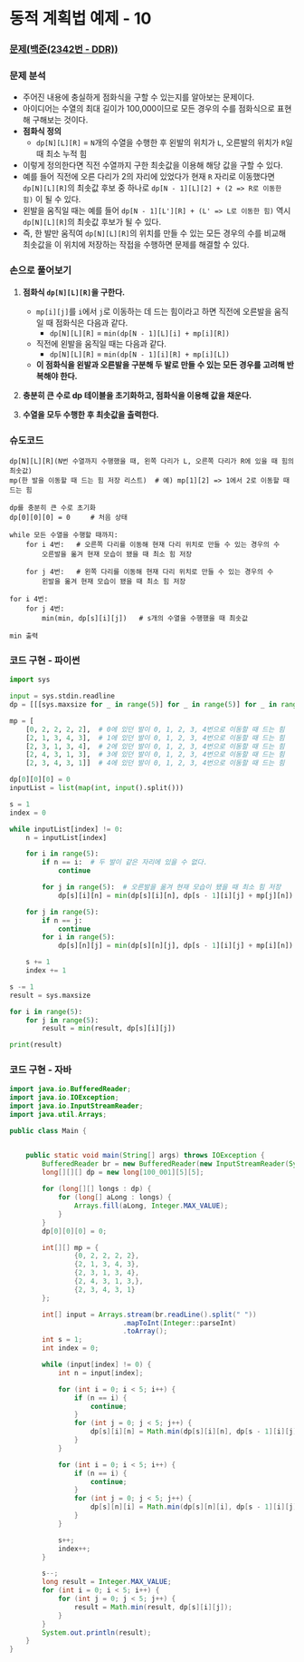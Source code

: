 # 동적 계획법 예제 - 10

### [문제(백준(2342번 - DDR))](https://www.acmicpc.net/problem/2342)

### 문제 분석
- 주어진 내용에 충실하게 점화식을 구할 수 있는지를 알아보는 문제이다.
- 아이디어는 수열의 최대 길이가 100,000이므로 모든 경우의 수를 점화식으로 표현해 구해보는 것이다.
- **점화식 정의**
  - `dp[N][L][R]` = `N`개의 수열을 수행한 후 왼발의 위치가 `L`, 오른발의 위치가 `R`일 때 최소 누적 힘
- 이렇게 정의한다면 직전 수열까지 구한 최솟값을 이용해 해당 값을 구할 수 있다.
- 예를 들어 직전에 오른 다리가 2의 자리에 있었다가 현재 `R` 자리로 이동했다면 `dp[N][L][R]`의 최솟값 후보 중 하나로 `dp[N - 1][L][2] + (2 => R로 이동한 힘)`
    이 될 수 있다.
- 왼발을 움직일 때는 예를 들어 `dp[N - 1][L'][R] + (L' => L로 이동한 힘)` 역시 `dp[N][L][R]`의 최솟값 후보가 될 수 있다.
- 즉, 한 발만 움직여 `dp[N][L][R]`의 위치를 만들 수 있는 모든 경우의 수를 비교해 최솟값을 이 위치에 저장하는 작접을 수행하면 문제를 해결할 수 있다.

### 손으로 풀어보기
1. **점화식 `dp[N][L][R]`을 구한다.**
   - `mp[i][j]`를 `i`에서 `j`로 이동하는 데 드는 힘이라고 하면 직전에 오른발을 움직일 때 점화식은 다음과 같다.
     - `dp[N][L][R]` = `min(dp[N - 1][L][i] + mp[i][R])`
   - 직전에 왼발을 움직일 때는 다음과 같다.
     - `dp[N][L][R]` = `min(dp[N - 1][i][R] + mp[i][L])`
   - **이 점화식을 왼발과 오른발을 구분해 두 발로 만들 수 있는 모든 경우를 고려해 반복해야 한다.**

2. **충분히 큰 수로 dp 테이블을 초기화하고, 점화식을 이용해 값을 채운다.**
3. **수열을 모두 수행한 후 최솟값을 출력한다.**

### 슈도코드
```text
dp[N][L][R](N번 수열까지 수행했을 때, 왼쪽 다리가 L, 오른쪽 다리가 R에 있을 때 힘의 최솟값)
mp(한 발을 이동할 때 드는 힘 저장 리스트)  # 예) mp[1][2] => 1에서 2로 이동할 때 드는 힘

dp를 충분히 큰 수로 초기화
dp[0][0][0] = 0     # 처음 상태

while 모든 수열을 수행할 때까지:
    for i 4번:   # 오른쪽 다리를 이동해 현재 다리 위치로 만들 수 있는 경우의 수
        오른발을 옮겨 현재 모습이 됐을 때 최소 힘 저장
    
    for j 4번:   # 왼쪽 다리를 이동해 현재 다리 위치로 만들 수 있는 경우의 수
        왼발을 옮겨 현재 모습이 됐을 때 최소 힘 저장

for i 4번:
    for j 4번:
        min(min, dp[s][i][j])   # s개의 수열을 수행했을 때 최솟값

min 출력 
```

### 코드 구현 - 파이썬
```python
import sys

input = sys.stdin.readline
dp = [[[sys.maxsize for _ in range(5)] for _ in range(5)] for _ in range(100_001)]

mp = [
    [0, 2, 2, 2, 2],  # 0에 있던 발이 0, 1, 2, 3, 4번으로 이동할 때 드는 힘
    [2, 1, 3, 4, 3],  # 1에 있던 발이 0, 1, 2, 3, 4번으로 이동할 때 드는 힘
    [2, 3, 1, 3, 4],  # 2에 있던 발이 0, 1, 2, 3, 4번으로 이동할 때 드는 힘
    [2, 4, 3, 1, 3],  # 3에 있던 발이 0, 1, 2, 3, 4번으로 이동할 때 드는 힘
    [2, 3, 4, 3, 1]]  # 4에 있던 발이 0, 1, 2, 3, 4번으로 이동할 때 드는 힘

dp[0][0][0] = 0
inputList = list(map(int, input().split()))

s = 1
index = 0

while inputList[index] != 0:
    n = inputList[index]

    for i in range(5):
        if n == i:  # 두 발이 같은 자리에 있을 수 없다.
            continue

        for j in range(5):  # 오른발을 옮겨 현재 모습이 됐을 때 최소 힘 저장
            dp[s][i][n] = min(dp[s][i][n], dp[s - 1][i][j] + mp[j][n])

    for j in range(5):
        if n == j:
            continue
        for i in range(5):
            dp[s][n][j] = min(dp[s][n][j], dp[s - 1][i][j] + mp[i][n])

    s += 1
    index += 1

s -= 1
result = sys.maxsize

for i in range(5):
    for j in range(5):
        result = min(result, dp[s][i][j])

print(result)
```

### 코드 구현 - 자바
```java
import java.io.BufferedReader;
import java.io.IOException;
import java.io.InputStreamReader;
import java.util.Arrays;

public class Main {


    public static void main(String[] args) throws IOException {
        BufferedReader br = new BufferedReader(new InputStreamReader(System.in));
        long[][][] dp = new long[100_001][5][5];
        
        for (long[][] longs : dp) {
            for (long[] aLong : longs) {
                Arrays.fill(aLong, Integer.MAX_VALUE);
            }
        }
        dp[0][0][0] = 0;

        int[][] mp = {
                {0, 2, 2, 2, 2},
                {2, 1, 3, 4, 3},
                {2, 3, 1, 3, 4},
                {2, 4, 3, 1, 3,},
                {2, 3, 4, 3, 1}
        };

        int[] input = Arrays.stream(br.readLine().split(" "))
                            .mapToInt(Integer::parseInt)
                            .toArray();
        int s = 1;
        int index = 0;

        while (input[index] != 0) {
            int n = input[index];

            for (int i = 0; i < 5; i++) {
                if (n == i) {
                    continue;
                }
                for (int j = 0; j < 5; j++) {
                    dp[s][i][n] = Math.min(dp[s][i][n], dp[s - 1][i][j] + mp[j][n]);
                }
            }

            for (int i = 0; i < 5; i++) {
                if (n == i) {
                    continue;
                }
                for (int j = 0; j < 5; j++) {
                    dp[s][n][i] = Math.min(dp[s][n][i], dp[s - 1][i][j] + mp[j][n]);
                }
            }

            s++;
            index++;
        }

        s--;
        long result = Integer.MAX_VALUE;
        for (int i = 0; i < 5; i++) {
            for (int j = 0; j < 5; j++) {
                result = Math.min(result, dp[s][i][j]);
            }
        }
        System.out.println(result);
    }
}
```